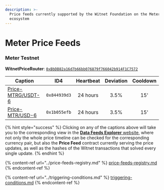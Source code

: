 ```yaml
---
description: >-
  Price feeds currently supported by the Witnet Foundation on the Meter
  ecosystem
---
```


# Meter Price Feeds

### Meter Testnet

**WitnetPriceRouter**: [`0xBbDB82a16d7b66bb076879f766042b914F1C7572`](https://scan-warringstakes.meter.io/address/0xBbDB82a16d7b66bb076879f766042b914F1C7572)

| **Caption**                                                                    | **ID4**      | **Heartbeat** | **Deviation** | **Cooldown** |
| ------------------------------------------------------------------------------ | ------------ | :-----------: | :-----------: | :----------: |
| [Price-MTRG/USDT-6](https://feeds.witnet.io/meter/meter-testnet\_mtrg-usdt\_6) | `0x844939d3` |    24 hours   |      3.5%     |      15'     |
| [Price-MTR/USD-6](https://feeds.witnet.io/meter/meter-testnet\_mtr-usdt\_6)    | `0x1b055efb` |    24 hours   |      3.5%     |      15'     |

{% hint style="success" %}
Clicking on any of the captions above will take you to the corresponding view in the [**Data Feeds Explorer** website](https://feeds.witnet.io), where not only the whole price timeline can be checked for the corresponding currency pair, but also the **Price Feed** contract currently serving the price updates, as well as the hashes of the Witnet transactions that solved every single update.
{% endhint %}

{% content-ref url="../price-feeds-registry.md" %}
[price-feeds-registry.md](../price-feeds-registry.md)
{% endcontent-ref %}

{% content-ref url="../triggering-conditions.md" %}
[triggering-conditions.md](../triggering-conditions.md)
{% endcontent-ref %}
